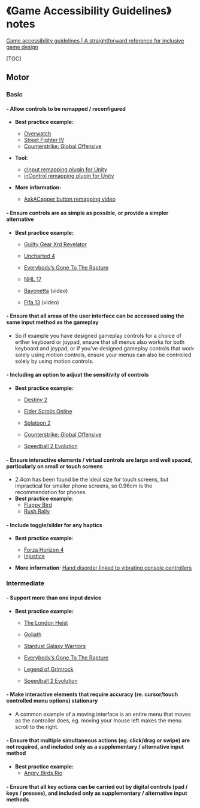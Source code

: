 # 《Game Accessibility Guidelines》notes

[Game accessibility guidelines | A straightforward reference for inclusive game design](https://gameaccessibilityguidelines.com/)


[TOC]

## Motor

### Basic

#### - Allow controls to be remapped / reconfigured

- **Best practice example:** 
  - [Overwatch](http://gameaccessibilityguidelines.com/overwatch-remapping)
  - [Street Fighter IV](http://gameaccessibilityguidelines.com/street-fighter-iv-remapping)
  - [Counterstrike: Global Offensive](http://gameaccessibilityguidelines.com/counterstrikego-control-options)

- **Tool:**
  - [cInput remapping plugin for Unity](https://assetstore.unity.com/packages/tools/input-management/cinput-pro-3129)
  - [inControl remapping plugin for Unity](https://assetstore.unity.com/packages/tools/input-management/incontrol-14695)

- **More information:** 
  - [AskACapper button remapping video](http://www.youtube.com/watch?v=9rRVcSCm4og)


#### - Ensure controls are as simple as possible, or provide a simpler alternative

- **Best practice example:** 

  - [Guilty Gear Xrd Revelator](http://gameaccessibilityguidelines.com/guilty-gear-xrd-revelator-simpler-controls-option)

  - [Uncharted 4](http://gameaccessibilityguidelines.com/uncharted-4-accessibility-settings/)

  - [Everybody’s Gone To The Rapture](http://gameaccessibilityguidelines.com/everybodys-gone-to-the-rapture-simple-controls/)

  - [NHL 17](http://gameaccessibilityguidelines.com/nhl-17-94-mode/) 

  - [Bayonetta](http://www.youtube.com/watch?v=_6nkc6GQ-B8) (video) 

  - [Fifa 13](http://www.youtube.com/watch?v=2ljeuOhKQ8o) (video)


#### - Ensure that all areas of the user interface can be accessed using the same input method as the gameplay

- So if example you have designed gameplay controls for a choice of erther keyboard or joypad, ensure that all menus also works for both keyboard and joypad, or if you've designed gameplay controls that work solely using motion controls, ensure your menus can also be controlled solely by using motion controls.

#### - Including an option to adjust the sensitivity of controls

- **Best practice example:** 
  - [Destiny 2](http://gameaccessibilityguidelines.com/destiny-2-look-sensitivity-setting/)
  
  - [Elder Scrolls Online](http://gameaccessibilityguidelines.com/elder-scrolls-online-camera-settings/)
  
  - [Splatoon 2](http://gameaccessibilityguidelines.com/splatoon-2-camera-options/)
  
  - [Counterstrike: Global Offensive](http://gameaccessibilityguidelines.com/counterstrikego-control-options)
  
  - [Speedball 2 Evolution](http://gameaccessibilityguidelines.com/speedball-2-evolution-controls)
  

#### - Ensure interactive elements / virtual controls are large and well spaced, particularly on small or touch screens

- 2.4cm has been found be the ideal size for touch screens, but impractical for smaller phone screens, so 0.96cm is the recommendation for phones.
- **Best practice example**:
  - [Flappy Bird](http://gameaccessibilityguidelines.com/flappy-bird-button-size)
  - [Rush Rally](http://gameaccessibilityguidelines.com/rally-rush-buttons)


#### - Include toggle/silder for any haptics

- **Best practice example**:
  - [Forza Horizon 4](http://gameaccessibilityguidelines.com/forza-horizon-4-vibration-slider/)
  - [Injustice](http://gameaccessibilityguidelines.com/injustice-vibration-toggle/)

- **More information**: [Hand disorder linked to vibrating console controllers](https://www.newscientist.com/article/dn1869-hand-disorder-linked-to-vibrating-console-controllers/)

### Intermediate

#### - Support more than one input device

- **Best practice example:** 

  - [The London Heist](http://gameaccessibilityguidelines.com/the-london-heist-controls)

  - [Goliath](http://gameaccessibilityguidelines.com/goliath-controls/)

  - [Stardust Galaxy Warriors](http://gameaccessibilityguidelines.com/stardust-galaxy-warriors-mouse-control)

  - [Everybody’s Gone To The Rapture](http://gameaccessibilityguidelines.com/everybodys-gone-to-the-rapture-simple-controls/)

  - [Legend of Grimrock](http://gameaccessibilityguidelines.com/legend-of-grimrock-additional-control-method)

  - [Speedball 2 Evolution](http://gameaccessibilityguidelines.com/speedball-2-evolution-controls)

#### - Make interactive elements that require accuracy (re. cursor/touch controlled menu options) stationary

- A common example of a moving interface is an entire menu that moves as the controller does, eg. moving your mouse left makes the menu scroll to the right.

#### - Ensure that multiple simultaneous actions (eg. click/drag or swipe) are not required, and included only as a supplementary / alternative input method

- **Best practice example:** 
  - [Angry Birds Rio](http://gameaccessibilityguidelines.com/angry-birds-rio-tapswipe-menu-navigation) 

#### - Ensure that all key actions can be carried out by digital controls (pad / keys / presses), and included only as supplementary / alternative input methods

